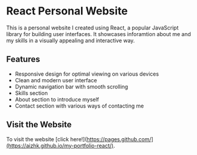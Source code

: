 # React Personal Website # 

This is a personal website I created using React, a popular JavaScript library for building user interfaces. It showcases inforamtion about me and my skills in a visually appealing and interactive way.

## Features

- Responsive design for optimal viewing on various devices
- Clean and modern user interface
- Dynamic navigation bar with smooth scrolling
- Skills section
- About section to introduce myself 
- Contact section with various ways of contacting me

## Visit the Website

To visit the website [click here!](https://pages.github.com/](https://aizhk.github.io/my-portfolio-react/).
